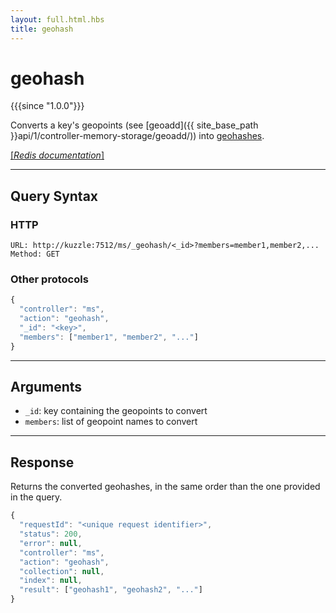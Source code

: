 ```yaml
---
layout: full.html.hbs
title: geohash
---
```


# geohash

{{{since "1.0.0"}}}

Converts a key's geopoints (see [geoadd]({{ site_base_path }}api/1/controller-memory-storage/geoadd/)) into [geohashes](https://en.wikipedia.org/wiki/Geohash).

[[_Redis documentation_]](https://redis.io/commands/geohash)

---

## Query Syntax

### HTTP

```http
URL: http://kuzzle:7512/ms/_geohash/<_id>?members=member1,member2,...
Method: GET
```

### Other protocols

```js
{
  "controller": "ms",
  "action": "geohash",
  "_id": "<key>",
  "members": ["member1", "member2", "..."]
}
```

---

## Arguments

* `_id`: key containing the geopoints to convert
* `members`: list of geopoint names to convert

---

## Response

Returns the converted geohashes, in the same order than the one provided in the query.

```javascript
{
  "requestId": "<unique request identifier>",
  "status": 200,
  "error": null,
  "controller": "ms",
  "action": "geohash",
  "collection": null,
  "index": null,
  "result": ["geohash1", "geohash2", "..."]
}
```
